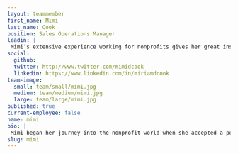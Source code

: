 ```yaml
---
layout: teammember
first_name: Mimi
last_name: Cook
position: Sales Operations Manager
leadin: |
 Mimi’s extensive experience working for nonprofits gives her great insight into their technology needs and challenges. She’s happiest when she’s helping those organizations use tech to connect with people and realize their goals.
social:
  github: 
  twitter: http://www.twitter.com/mimidcook
  linkedin: https://www.linkedin.com/in/miriamdcook
team-image:
  small: team/small/mimi.jpg
  medium: team/medium/mimi.jpg
  large: team/large/mimi.jpg
published: true
current-employee: false
name: mimi
bio: |
 Mimi began her journey into the nonprofit world when she accepted a position at the Nonprofit Technology Network (NTEN). She fell in love with the tight-knit nonprofit technology community and hasn’t looked back since. She’s run technology crash courses for nonprofit leadership, managed communications initiatives, and just about everything else under the sun. She’s deeply rooted in this world and knows all too well the many hurdles that these organizations face, which puts her in a great position to help them find the solutions to their technology woes. If she’s not getting lost in her research, then she’s probably biking, gardening, or working on one of her many creative writing projects.
slug: mimi
---
```

